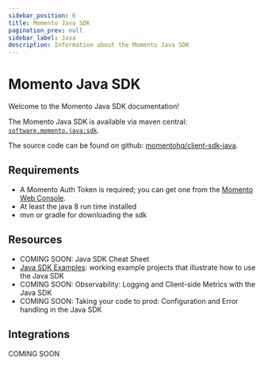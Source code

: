 ```yaml
---
sidebar_position: 6
title: Momento Java SDK
pagination_prev: null
sidebar_label: Java
description: Information about the Momento Java SDK
---
```


# Momento Java SDK

Welcome to the Momento Java SDK documentation!

The Momento Java SDK is available via maven central: [`software.momento.java:sdk`](https://central.sonatype.com/artifact/software.momento.java/sdk).

The source code can be found on github: [momentohq/client-sdk-java](https://github.com/momentohq/client-sdk-java).

## Requirements

- A Momento Auth Token is required; you can get one from the [Momento Web Console](https://console.gomomento.com/).
- At least the java 8 run time installed
- mvn or gradle for downloading the sdk

## Resources

- COMING SOON: Java SDK Cheat Sheet
- [Java SDK Examples](https://github.com/momentohq/client-sdk-java/blob/main/examples/README.md): working example projects that illustrate how to use the Java SDK
- COMING SOON: Observability: Logging and Client-side Metrics with the Java SDK
- COMING SOON: Taking your code to prod: Configuration and Error handling in the Java SDK

## Integrations

COMING SOON

